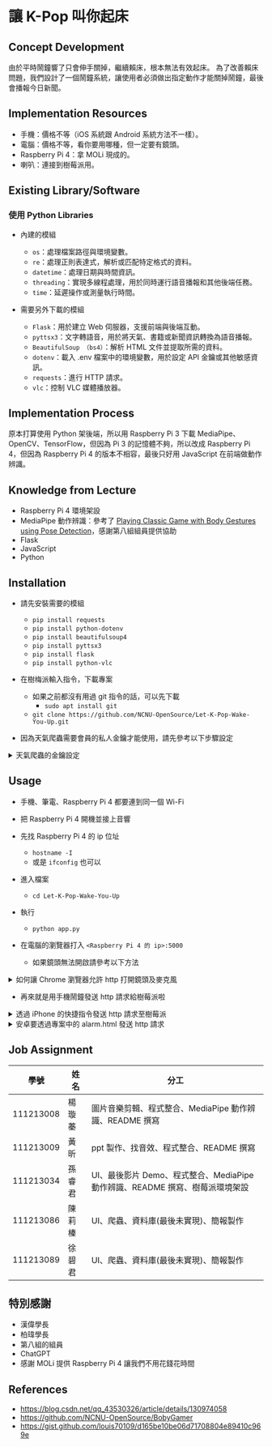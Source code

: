# 讓 K-Pop 叫你起床

## Concept Development

由於平時鬧鐘響了只會伸手關掉，繼續賴床，根本無法有效起床。
為了改善賴床問題，我們設計了一個鬧鐘系統，讓使用者必須做出指定動作才能關掉鬧鐘，最後會播報今日新聞。

## Implementation Resources

- 手機：價格不等（iOS 系統跟 Android 系統方法不一樣）。
- 電腦：價格不等，看你要用哪種，但一定要有鏡頭。
- Raspberry Pi 4：拿 MOLi 現成的。
- 喇叭：連接到樹莓派用。

## Existing Library/Software

### 使用 Python Libraries

- 內建的模組
    - `os`：處理檔案路徑與環境變數。
    - `re`：處理正則表達式，解析或匹配特定格式的資料。
    - `datetime`：處理日期與時間資訊。
    - `threading`：實現多線程處理，用於同時運行語音播報和其他後端任務。
    - `time`：延遲操作或測量執行時間。

- 需要另外下載的模組
    - `Flask`：用於建立 Web 伺服器，支援前端與後端互動。
    - `pyttsx3`：文字轉語音，用於將天氣、書籍或新聞資訊轉換為語音播報。
    - `BeautifulSoup （bs4）`：解析 HTML 文件並提取所需的資料。
    - `dotenv`：載入 .env 檔案中的環境變數，用於設定 API 金鑰或其他敏感資訊。
    - `requests`：進行 HTTP 請求。
    - `vlc`：控制 VLC 媒體播放器。


## Implementation Process

原本打算使用 Python 架後端，所以用 Raspberry Pi 3 下載 MediaPipe、OpenCV、TensorFlow，但因為 Pi 3 的記憶體不夠，所以改成 Raspberry Pi 4，但因為 Raspberry Pi 4 的版本不相容，最後只好用 JavaScript 在前端做動作辨識。



## Knowledge from Lecture

- Raspberry Pi 4 環境架設
- MediaPipe 動作辨識：參考了 [Playing Classic Game with Body Gestures using Pose Detection](https://github.com/NCNU-OpenSource/BobyGamer)，感謝第八組組員提供協助
- Flask
- JavaScript
- Python


## Installation

- 請先安裝需要的模組
    - `pip install requests`
    - `pip install python-dotenv`
    - `pip install beautifulsoup4`
    - `pip install pyttsx3`
    - `pip install flask`
    - `pip install python-vlc`

- 在樹梅派輸入指令，下載專案
    - 如果之前都沒有用過 git 指令的話，可以先下載
        - `sudo apt install git`
    - `git clone https://github.com/NCNU-OpenSource/Let-K-Pop-Wake-You-Up.git`

- 因為天氣爬蟲需要會員的私人金鑰才能使用，請先參考以下步驟設定

<details>
<summary>天氣爬蟲的金鑰設定</summary>

天氣的爬蟲參考了[中央氣象局 Open API 取得當地的天氣狀況](https://gist.github.com/louis70109/d165be10be06d71708804e89410c969e)

- 首先，進入中央氣象局的[氣象資料開放平台](https://opendata.cwa.gov.tw/devManual/insrtuction)，註冊帳號。
![螢幕擷取畫面 2025-01-01 211052](https://hackmd.io/_uploads/HJUd7bFLJx.png)

- 登入按下去就對了。
![螢幕擷取畫面 2025-01-01 211733](https://hackmd.io/_uploads/B1bEWaf81l.png)

- 按加入會員。
![螢幕擷取畫面 2025-01-01 211820](https://hackmd.io/_uploads/B1aS-pfLJl.png)

- 同意按下去就對了。
![image](https://hackmd.io/_uploads/HJKnW6GI1x.png)

- 填完送出，等收到郵件。
![image](https://hackmd.io/_uploads/rkLWfpzL1l.png)

- 郵件長這樣，按<font color = #00aeff>成為正式會員。</font>
![photo_2025-01-01_21-25-40](https://hackmd.io/_uploads/SyDImaGUJl.jpg=300x)

- 回到網站登入，然後就可以取得授權碼了。
![螢幕擷取畫面 2025-01-01 213112](https://hackmd.io/_uploads/Hy1GEpMLkx.png)

- 取得授權碼後，參考上面網址提供的程式碼。
- import 那行再加這個
    -  `from dotenv import load_dotenv`
- 然後程式碼裡面再加這行。
    - `load_dotenv()`
- 看起來像這樣，或是可以直接用我們的檔案。
![image](https://hackmd.io/_uploads/rkqrLpz8Jl.png)

- 開一個 .env 檔案，把金鑰放在 .env 檔案中，避免你的金鑰就這樣被看光光。
    - ```shell=
      OPEN_API=<你的金鑰>
      ```
    - 這裡的 OPEN_API 可以根據自己的需求更改，但程式碼中`"Authorization": os.getenv('OPEN_API')` 這裡的 OPEN_API 也要一起改。
    - .env 就叫 .env 就好，不要在前面亂加字

- 這裡可以選擇要找哪個縣市的
    ![image](https://hackmd.io/_uploads/HJToSRGUkl.png)
    - 改這裡，記得只能從上面的 locations 選擇要查詢的地點。
    - ```shell= 
      text='南投縣'
      ```
</details>




## Usage

- 手機、筆電、Raspberry Pi 4 都要連到同一個 Wi-Fi

- 把 Raspberry Pi 4 開機並接上音響

- 先找 Raspberry Pi 4 的 ip 位址
    - `hostname -I`
    - 或是 `ifconfig` 也可以

- 進入檔案
    - `cd Let-K-Pop-Wake-You-Up`
- 執行
    - `python app.py`

- 在電腦的瀏覽器打入 `<Raspberry Pi 4 的 ip>:5000`
    - 如果鏡頭無法開啟請參考以下方法

<details>
<summary>如何讓 Chrome 瀏覽器允許 http 打開鏡頭及麥克風</summary>

[參考資料](https://blog.csdn.net/qq_43530326/article/details/130974058)

- 進入 Google 瀏覽器的實驗性功能（直接複製網址貼上就好）
    - `chrome://flags/#unsafely-treat-insecure-origin-as-secure`
- 在  Insecure origins treated as secure（黃色底的那邊）填入
    - `http://<你的 Raspberry Pi 4 ip>:5000`
- 把「已停用」改成「已啟用」，如下圖所示
    - ![螢幕擷取畫面 2025-01-07 223630](https://hackmd.io/_uploads/H1Exa25Ike.png)

</details>

- 再來就是用手機鬧鐘發送 http 請求給樹莓派啦

<details>
<summary>透過 iPhone 的快捷指令發送 http 請求至樹莓派</summary>


步驟 1：準備樹莓派的 Flask Server
1. 在 Flask server 中設定好 /alarm 的路由並確保能接收 HTTP POST 請求。
2. 確保樹莓派和手機在同一 Wi-Fi 網路中，並知道其 IP 地址。如果樹莓派的 IP 地址是 192.168.100.79，那麼完整的 URL 是： `http://192.168.100.79:5000/alarm`

步驟 2：在 iPhone 上設定快捷指令
1. 打開「快捷指令 (Shortcuts)」App。
2. 點擊右上角的 +，創建一個新快捷指令。
3. 添加「取得 URL 的內容 (Get Contents of URL)」操作，並設置：
- URL：輸入: `http://<Raspberry Pi 4 的 ip>:5000/alarm`
- 方法 (Method)：選擇 POST。

步驟 3：整合快捷指令與鬧鐘
1. 打開快捷指令 App，進入「自動化」功能。點擊 +，建立「個人自動化」。
2. 設定鬧鐘觸發事件，添加剛剛建立的快捷指令，保存並啟用自動化。
</details>

<details>
<summary>安卓要透過專案中的 alarm.html 發送 http 請求</summary>

- 請用手機開啟`http://<Raspberry Pi 4 的 ip>:5000/alarm`
- 設定你想要的時間、星期，並按下 Add Alarm

</details>



## Job Assignment

| 學號 |  姓名  | 分工 |
| -------- | -------- | -------- |
|111213008| 楊璇蓁|圖片音樂剪輯、程式整合、MediaPipe 動作辨識、README 撰寫|
|111213009|黃昕|ppt 製作、找音效、程式整合、README 撰寫|
|111213034|孫睿君|UI、最後影片 Demo、程式整合、MediaPipe 動作辨識、README 撰寫、樹莓派環境架設|
|111213086|陳莉榛|UI、爬蟲、資料庫(最後未實現)、簡報製作|
|111213089|徐碧君|UI、爬蟲、資料庫(最後未實現)、簡報製作|

## 特別感謝

- 漢偉學長
- 柏瑋學長
- 第八組的組員
- ChatGPT
- 感謝 MOLi 提供 Raspberry Pi 4 讓我們不用花錢花時間

## References

- https://blog.csdn.net/qq_43530326/article/details/130974058
- https://github.com/NCNU-OpenSource/BobyGamer
- https://gist.github.com/louis70109/d165be10be06d71708804e89410c969e



